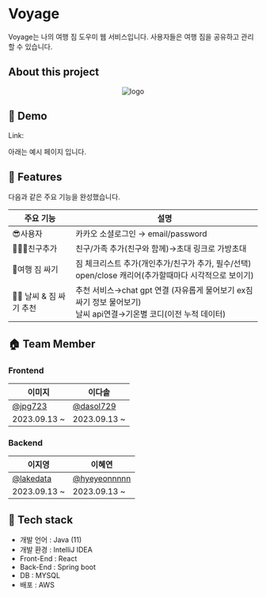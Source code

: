 # Voyage
Voyage는 나의 여행 짐 도우미 웹 서비스입니다. 사용자들은 여행 짐을 공유하고 관리할 수 있습니다.

## About this project
<div align=center>
  
![logo](https://github.com/trippack-voyage/.github/assets/94455716/dc8fb28f-9031-432e-8b55-a5832d93f59e)

</div>


## 🔗 Demo

Link: 

아래는 예시 페이지 입니다.

## 🚀 Features
다음과 같은  주요 기능을 완성했습니다.

| 주요 기능 | 설명 |
| --- | --- |
|😎사용자 | 카카오 소셜로그인 → email/password |
|👨‍👨‍👦친구추가                        | 친구/가족 추가(친구와 함께)→초대 링크로 가방초대                                                                                                                      |
|💺여행 짐 싸기 | 짐 체크리스트 추가(개인추가/친구가 추가, 필수/선택)</br>open/close 캐리어(추가할때마다 시각적으로 보이기)                                                               |
|👍🏻 날씨 & 짐 싸기 추천  | 추천 서비스→chat gpt 연결 (자유롭게 물어보기 ex짐싸기 정보 물어보기) </br>날씨 api연결→기온별 코디(이전 누적 데이터)                             |

## 🏠 Team Member

### Frontend

| 이미지<br> | 이다솔 |
| --- | --- |
| [@jpg723](https://github.com/jpg723) | [@dasol729](https://github.com/dasol729) |
| 2023.09.13 ~ | 2023.09.13 ~ |

### Backend

| 이지영<br> | 이혜연 |
| --- | --- |
| [@lakedata](https://github.com/lakedata) | [@hyeyeonnnnn](https://github.com/hyeyeonnnnn)   | 
| 2023.09.13 ~ | 2023.09.13 ~ |

## 🔨 Tech stack
- 개발 언어 : Java (11)
- 개발 환경 : IntelliJ IDEA
- Front-End : React
- Back-End : Spring boot
- DB : MYSQL
- 배포 : AWS

<!--

**Here are some ideas to get you started:**

🙋‍♀️ A short introduction - what is your organization all about?
🌈 Contribution guidelines - how can the community get involved?
👩‍💻 Useful resources - where can the community find your docs? Is there anything else the community should know?
🍿 Fun facts - what does your team eat for breakfast?
🧙 Remember, you can do mighty things with the power of [Markdown](https://docs.github.com/github/writing-on-github/getting-started-with-writing-and-formatting-on-github/basic-writing-and-formatting-syntax)
-->

<!--

**Here are some ideas to get you started:**

🙋‍♀️ A short introduction - what is your organization all about?
🌈 Contribution guidelines - how can the community get involved?
👩‍💻 Useful resources - where can the community find your docs? Is there anything else the community should know?
🍿 Fun facts - what does your team eat for breakfast?
🧙 Remember, you can do mighty things with the power of [Markdown](https://docs.github.com/github/writing-on-github/getting-started-with-writing-and-formatting-on-github/basic-writing-and-formatting-syntax)
-->
